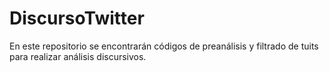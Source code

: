 # DiscursoTwitter
En este repositorio se encontrarán códigos de preanálisis y filtrado de tuits para realizar análisis discursivos. 
